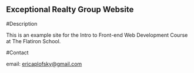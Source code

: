 Exceptional Realty Group Website
---

#Description

This is an example site for the Intro to Front-end Web Development Course at The Flatiron School.

#Contact

email: ericaplofsky@gmail.com 

